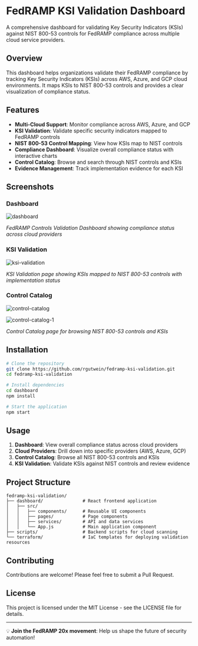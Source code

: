 # FedRAMP KSI Validation Dashboard

A comprehensive dashboard for validating Key Security Indicators (KSIs) against NIST 800-53 controls for FedRAMP compliance across multiple cloud service providers.

## Overview

This dashboard helps organizations validate their FedRAMP compliance by tracking Key Security Indicators (KSIs) across AWS, Azure, and GCP cloud environments. It maps KSIs to NIST 800-53 controls and provides a clear visualization of compliance status.

## Features

- **Multi-Cloud Support**: Monitor compliance across AWS, Azure, and GCP
- **KSI Validation**: Validate specific security indicators mapped to FedRAMP controls
- **NIST 800-53 Control Mapping**: View how KSIs map to NIST controls
- **Compliance Dashboard**: Visualize overall compliance status with interactive charts
- **Control Catalog**: Browse and search through NIST controls and KSIs
- **Evidence Management**: Track implementation evidence for each KSI

## Screenshots

### Dashboard
![dashboard](https://github.com/user-attachments/assets/d107c334-8df7-4b3a-9812-81894b69c9b3)

*FedRAMP Controls Validation Dashboard showing compliance status across cloud providers*

### KSI Validation
![ksi-validation](https://github.com/user-attachments/assets/b9bee384-b34c-44b3-b408-4dd9acf7891d)

*KSI Validation page showing KSIs mapped to NIST 800-53 controls with implementation status*

### Control Catalog
![control-catalog](https://github.com/user-attachments/assets/3ac675f2-6e67-4634-a10d-d13e375dba93)

![control-catalog-1](https://github.com/user-attachments/assets/0dd6705e-2658-43a5-b5c6-12681efb844d)

*Control Catalog page for browsing NIST 800-53 controls and KSIs*

## Installation

```bash
# Clone the repository
git clone https://github.com/rgutwein/fedramp-ksi-validation.git
cd fedramp-ksi-validation

# Install dependencies
cd dashboard
npm install

# Start the application
npm start
```

## Usage

1. **Dashboard**: View overall compliance status across cloud providers
2. **Cloud Providers**: Drill down into specific providers (AWS, Azure, GCP)
3. **Control Catalog**: Browse all NIST 800-53 controls and KSIs
4. **KSI Validation**: Validate KSIs against NIST controls and review evidence

## Project Structure

```
fedramp-ksi-validation/
├── dashboard/               # React frontend application
│   ├── src/
│   │   ├── components/      # Reusable UI components
│   │   ├── pages/           # Page components
│   │   ├── services/        # API and data services
│   │   └── App.js           # Main application component
├── scripts/                 # Backend scripts for cloud scanning
└── terraform/               # IaC templates for deploying validation resources
```

## Contributing

Contributions are welcome! Please feel free to submit a Pull Request.

## License

This project is licensed under the MIT License - see the LICENSE file for details.

---
💡 **Join the FedRAMP 20x movement**: Help us shape the future of security automation!
